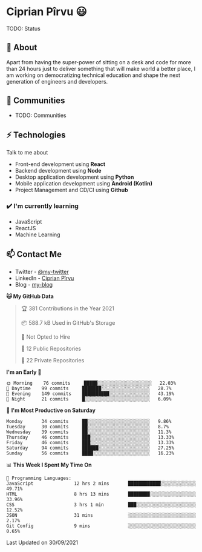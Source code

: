 # Ciprian Pîrvu 😃

TODO: Status

## 🧐 About

Apart from having the super-power of sitting on a desk and code for more than 24 hours just to deliver something that will make world a better place, I am working on democratizing technical education and shape the next generation of engineers and developers.

## 👯 Communities

-   TODO: Communities

## ⚡ Technologies

Talk to me about

-   Front-end development using **React**
-   Backend development using **Node**
-   Desktop application development using **Python**
-   Mobile application development using **Android (Kotlin)**
-   Project Management and CD/CI using **Github**

### ✔️ I'm currently learning

-   JavaScript
-   ReactJS
-   Machine Learning

## 📫 Contact Me

-   Twitter - [@my-twitter]()
-   LinkedIn - [Ciprian Pîrvu](https://www.linkedin.com/in/p%C3%AErvu-ciprian-cristian-4415991b1/)
-   Blog - [my-blog]()

<!--START_SECTION:waka-->
**🐱 My GitHub Data** 

> 🏆 381 Contributions in the Year 2021
 > 
> 📦 588.7 kB Used in GitHub's Storage 
 > 
> 🚫 Not Opted to Hire
 > 
> 📜 12 Public Repositories 
 > 
> 🔑 22 Private Repositories  
 > 
**I'm an Early 🐤** 

```text
🌞 Morning    76 commits     █████░░░░░░░░░░░░░░░░░░░░   22.03% 
🌆 Daytime    99 commits     ███████░░░░░░░░░░░░░░░░░░   28.7% 
🌃 Evening    149 commits    ██████████░░░░░░░░░░░░░░░   43.19% 
🌙 Night      21 commits     █░░░░░░░░░░░░░░░░░░░░░░░░   6.09%

```
📅 **I'm Most Productive on Saturday** 

```text
Monday       34 commits     ██░░░░░░░░░░░░░░░░░░░░░░░   9.86% 
Tuesday      30 commits     ██░░░░░░░░░░░░░░░░░░░░░░░   8.7% 
Wednesday    39 commits     ██░░░░░░░░░░░░░░░░░░░░░░░   11.3% 
Thursday     46 commits     ███░░░░░░░░░░░░░░░░░░░░░░   13.33% 
Friday       46 commits     ███░░░░░░░░░░░░░░░░░░░░░░   13.33% 
Saturday     94 commits     ██████░░░░░░░░░░░░░░░░░░░   27.25% 
Sunday       56 commits     ████░░░░░░░░░░░░░░░░░░░░░   16.23%

```


📊 **This Week I Spent My Time On** 

```text
💬 Programming Languages: 
JavaScript               12 hrs 2 mins       ████████████░░░░░░░░░░░░░   49.71% 
HTML                     8 hrs 13 mins       ████████░░░░░░░░░░░░░░░░░   33.96% 
CSS                      3 hrs 1 min         ███░░░░░░░░░░░░░░░░░░░░░░   12.52% 
JSON                     31 mins             ░░░░░░░░░░░░░░░░░░░░░░░░░   2.17% 
Git Config               9 mins              ░░░░░░░░░░░░░░░░░░░░░░░░░   0.65%

```


 Last Updated on 30/09/2021
<!--END_SECTION:waka-->
